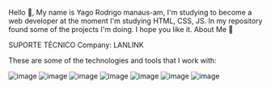 Hello 👋, My name is Yago Rodrigo manaus-am, I'm studying to become a web developer at the moment I'm studying HTML, CSS, JS. In my repository found some of the projects I'm doing. I hope you like it.
About Me 🔭

SUPORTE TÉCNICO
Company: LANLINK

These are some of the technologies and tools that I work with:

![image](https://user-images.githubusercontent.com/99700540/164314440-de62f77d-7a3e-4476-a6d9-19b6e90a5539.png) ![image](https://user-images.githubusercontent.com/99700540/164314487-de47b0f0-959c-4274-aba4-fa4e30929e96.png) ![image](https://user-images.githubusercontent.com/99700540/164314604-c9f8b42c-b26b-492e-ac3f-ebc66d5d5f79.png) ![image](https://user-images.githubusercontent.com/99700540/164314675-2786ee83-572c-4453-9428-24e7a3274ce5.png) ![image](https://user-images.githubusercontent.com/99700540/164314776-7e8c6200-100a-408b-90eb-6a0d9f56d92c.png) ![image](https://user-images.githubusercontent.com/99700540/164314822-253b7c25-d01d-46eb-9854-3b072ff56371.png) ![image](https://user-images.githubusercontent.com/99700540/164314879-c3c65f9a-1c88-453a-a5a0-28804147ebe3.png)
